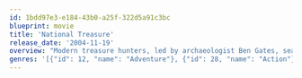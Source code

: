 ```yaml
---
id: 1bdd97e3-e184-43b0-a25f-322d5a91c3bc
blueprint: movie
title: 'National Treasure'
release_date: '2004-11-19'
overview: "Modern treasure hunters, led by archaeologist Ben Gates, search for a chest of riches rumored to have been stashed away by George Washington, Thomas Jefferson and Benjamin Franklin during the Revolutionary War. The chest's whereabouts may lie in secret clues embedded in the Constitution and the Declaration of Independence, and Gates is in a race to find the gold before his enemies do."
genres: '[{"id": 12, "name": "Adventure"}, {"id": 28, "name": "Action"}, {"id": 53, "name": "Thriller"}, {"id": 9648, "name": "Mystery"}]'
---
```

